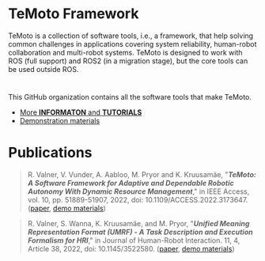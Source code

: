 # TeMoto Framework

TeMoto is a collection of software tools, i.e., a framework, that help solving common challenges in applications covering system reliability, human-robot collaboration and multi-robot systems. TeMoto is designed to work with ROS (full support) and ROS2 (in a migration stage), but the core tools can be used outside ROS.

# 

This GitHub organization contains all the software tools that make TeMoto.

* [More **INFORMATON** and **TUTORIALS**](https://github.com/temoto-framework/temoto/wiki) 
* [Demonstration materials](https://github.com/temoto-framework-demos)

# Publications
>R. Valner, V. Vunder, A. Aabloo, M. Pryor and K. Kruusamäe, "***TeMoto: A Software Framework for Adaptive and Dependable Robotic Autonomy With Dynamic Resource Management***," in IEEE Access, vol. 10, pp. 51889-51907, 2022, doi: 10.1109/ACCESS.2022.3173647. ([paper](https://doi.org/10.1109/ACCESS.2022.3173647), [demo materials](https://github.com/temoto-framework-demos/temoto_architecture_demos))

>R. Valner, S. Wanna, K. Kruusamäe, and M. Pryor, "***Unified Meaning Representation Format (UMRF) - A Task Description and Execution Formalism for HRI***," in Journal of Human-Robot Interaction. 11, 4, Article 38, 2022, doi: 10.1145/3522580. ([paper](https://doi.org/10.1145/3522580), [demo materials](https://github.com/temoto-framework-demos/temoto_umrf_demos))